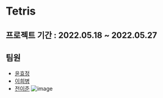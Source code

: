 # Tetris
## 프로젝트 기간 : 2022.05.18 ~ 2022.05.27
## 팀원
* [윤효정](https://github.com/hj213)
* [이희병](https://github.com/22-bottle)
* [전이준](https://github.com/Yijun-Jeon)
![image](https://user-images.githubusercontent.com/101461544/215490445-7c1e1445-c67e-4e1d-acbf-b5ac3772dff4.png)
